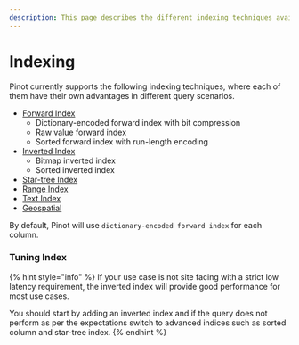 ```yaml
---
description: This page describes the different indexing techniques available in Pinot
---
```


# Indexing

Pinot currently supports the following indexing techniques, where each of them have their own advantages in different query scenarios.

* [Forward Index](forward-index.md)
  * Dictionary-encoded forward index with bit compression
  * Raw value forward index
  * Sorted forward index with run-length encoding
* [Inverted Index](inverted-index.md)
  * Bitmap inverted index
  * Sorted inverted index
* [Star-tree Index](star-tree-index.md)
* [Range Index](range-index.md)
* [Text Index](text-search-support.md)
* [Geospatial](geospatial-support.md)

By default, Pinot will use `dictionary-encoded forward index` for each column. 

### Tuning Index

{% hint style="info" %}
If your use case is not site facing with a strict low latency requirement, the inverted index will provide good performance for most use cases.   
  
You should start by adding an inverted index and if the query does not perform as per the expectations switch to advanced indices such as sorted column and star-tree index.
{% endhint %}

